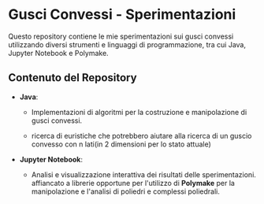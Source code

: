 # Gusci Convessi - Sperimentazioni

Questo repository contiene le mie sperimentazioni sui gusci convessi utilizzando diversi strumenti e linguaggi di programmazione, tra cui Java, Jupyter Notebook e Polymake.

## Contenuto del Repository

- **Java**: 
  - Implementazioni di algoritmi per la costruzione e manipolazione di gusci convessi.
  
  - ricerca di euristiche che potrebbero aiutare alla ricerca di un guscio convesso con n lati(in 2 dimensioni per lo stato attuale)

- **Jupyter Notebook**: 
  - Analisi e visualizzazione interattiva dei risultati delle sperimentazioni.
affiancato a librerie opportune per l'utilizzo di  **Polymake** per la manipolazione e l'analisi di poliedri e complessi poliedrali.
